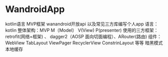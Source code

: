 # WandroidApp
kotlin语言 MVP框架 wanandroid开放api 以及常见三方库编写个人app 
语言：kotlin
整体架构：MVP  M（Model） V(View) P(presenter)
使用的三方框架：retrofit(网络=框架) 、 dagger2（AOSP 面向切面编程）、ARouter(路由) 
组件：WebView  TabLayout   ViewPager  RecyclerView  ConstrinLayout 等等
暗黑模式 本地缓存
